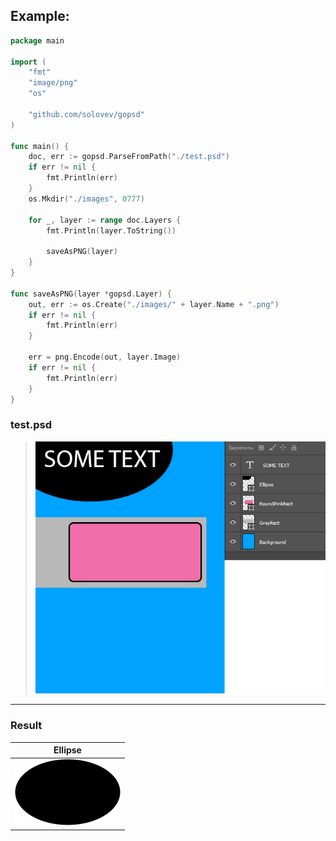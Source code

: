 ## Example:
```go
package main

import (
	"fmt"
	"image/png"
	"os"

	"github.com/solovev/gopsd"
)

func main() {
	doc, err := gopsd.ParseFromPath("./test.psd")
	if err != nil {
		fmt.Println(err)
	}
	os.Mkdir("./images", 0777)

	for _, layer := range doc.Layers {
		fmt.Println(layer.ToString())

		saveAsPNG(layer)
	}
}

func saveAsPNG(layer *gopsd.Layer) {
	out, err := os.Create("./images/" + layer.Name + ".png")
	if err != nil {
		fmt.Println(err)
	}

	err = png.Encode(out, layer.Image)
	if err != nil {
		fmt.Println(err)
	}
}
```
### test.psd
> ![photoshop](https://raw.githubusercontent.com/solovev/gopsd/master/examples/images/readme_preview.png)

---
### Result
| Ellipse |
| ------------- |
| <img src="https://raw.githubusercontent.com/solovev/gopsd/master/examples/images/Ellipse.png" alt="Ellipse" width="169" height="106" /> |

